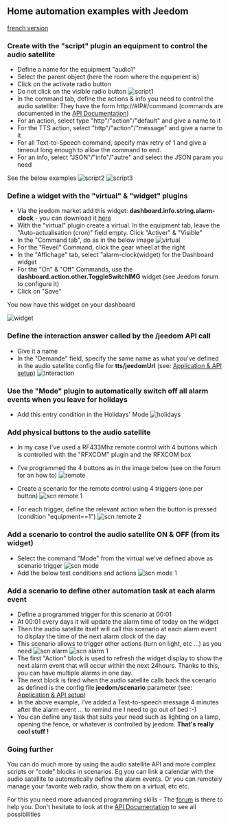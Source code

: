 ## Home automation examples with Jeedom

[french version](https://github.com/diving91/web-radio/blob/master/doc/fr-jeedom.md)
### Create with the "script" plugin an equipment to control the audio satellite
 - Define a name for the equipment "audio1"
 - Select the parent object (here the room where the equipment is)
 - Click on the activate radio button
 - Do not click on the visible radio button
![script1](https://github.com/diving91/web-radio/blob/master/jeedom/script%201.png)
- In the command tab, define the actions & info you need to control the audio satellite: They have the form http://#IP#/command (commands are documented in the [API Documentation](https://github.com/diving91/web-radio/blob/master/doc/api.md))
- For an action, select type "http"/"action"/"default" and give a name to it
- For the TTS action, select "http"/"action"/"message" and give a name to it
- For all Text-to-Speech command, specify max retry of 1 and give a timeout long enough to allow the command to end.
- For an info, select "JSON"/"info"/"autre" and select the JSON param you need
 
 See the below examples
![script2](https://github.com/diving91/web-radio/blob/master/jeedom/script%202.png)
![script3](https://github.com/diving91/web-radio/blob/master/jeedom/script%203.png)

### Define a widget with the "virtual" & "widget" plugins
- Via the jeedom market add this widget: **dashboard.info.string.alarm-clock** - you can download it [here](https://www.jeedom.com/market/core/php/downloadFile.php?id=1872&version=stable)
- With the "virtual" plugin create a virtual. In the equipment tab, leave the "Auto-actualisation (cron)" field empty. Click "Activer" & "Visible"
- In the "Command tab", do as in the below image
![virtual](https://github.com/diving91/web-radio/blob/master/jeedom/virt%201.png)
- For the "Reveil" Command, click the gear wheel at the right
- In the "Affichage" tab, select "alarm-clock(widget) for the Dashboard widget
- For the "On" & "Off" Commands, use the **dashboard.action.other.ToggleSwitchIMG** widget (see Jeedom forum to configure it)
- Click on "Save"

You now have this widget on your dashboard

![widget](https://github.com/diving91/web-radio/blob/master/jeedom/widget%201.png)


### Define the interaction answer called by the /jeedom API call
- Give it a name
- In the "Demande" field, specify the same name as what you've defined in the audio satellite config file for **tts/jeedomUrl** (see: [Application & API setup](https://github.com/diving91/web-radio/blob/master/doc/application.md))
![Interaction](https://github.com/diving91/web-radio/blob/master/jeedom/interact%201.png)

### Use the "Mode" plugin to automatically switch off all alarm events when you leave for holidays
- Add this entry condition in the Holidays' Mode
![holidays](https://github.com/diving91/web-radio/blob/master/jeedom/mode%201.png)

### Add physical buttons to the audio satellite
- In my case I've used a RF433Mhz remote control with 4 buttons which is controlled with the "RFXCOM" plugin and the RFXCOM box
- I've programmed the 4 buttons as in the image below (see on the forum for an how to)
![remote](https://github.com/diving91/web-radio/blob/master/jeedom/telco%201.png)

- Create a scenario for the remote control using 4 triggers (one per button)
![scn remote 1](https://github.com/diving91/web-radio/blob/master/jeedom/scn%20telco%201.png)
- For each trigger, define the relevant action when the button is pressed (condition "equipment==1")
![scn remote 2](https://github.com/diving91/web-radio/blob/master/jeedom/scn%20telco%202.png)

### Add a scenario to control the audio satellite ON & OFF (from its widget)
- Select the command "Mode" from the virtual we've defined above as scenario trigger
![scn mode](https://github.com/diving91/web-radio/blob/master/jeedom/scn%20onoff%201.png)
- Add the below test conditions and actions
![scn mode 1](https://github.com/diving91/web-radio/blob/master/jeedom/scn%20onoff%202.png)

### Add a scenario to define other automation task at each alarm event
- Define a programmed trigger for this scenario at 00:01
- At 00:01 every days it will update the alarm time of today on the widget
- Then the audio satellite itself will call this scenario at each alarm event to display the time of the next alarm clock of the day
- This scenario allows to trigger other actions (turn on light, etc ...) as you need
![scn alarm](https://github.com/diving91/web-radio/blob/master/jeedom/scn%20cron%201.png)
![scn alarm 1](https://github.com/diving91/web-radio/blob/master/jeedom/scn%20cron%202.png)
- The first "Action" block is used to refresh the widget display to show the next alarm event that will occur within the next 24hours. Thanks to this, you can have multiple alarms in one day.
- The next block is fired when the audio satellite calls back the scenario  as defined is the config file **jeedom/scenario** parameter (see: [Application & API setup](https://github.com/diving91/web-radio/blob/master/doc/application.md))
- In the above example, I've added a Text-to-speech message 4 minutes after the alarm event ... to remind me I need to go out of bed :-)
- You can define any task that suits your need such as lighting on a lamp, opening the fence, or whatever is controlled by jeedom. **That's really cool stuff !**
### Going further
You can do much more by using the audio satellite API and more complex scripts or "code" blocks in scenarios. Eg you can link a calendar with the audio satellite to automatically define the alarm events. Or you can remotely manage your favorite web radio, show them on a virtual, etc etc.

For this you need more advanced programming skills - The [forum](https://www.jeedom.fr/forum/) is there to help you.
Don't hesitate to look at the [API Documentation](https://github.com/diving91/web-radio/blob/master/doc/api.md) to see all possibilities




